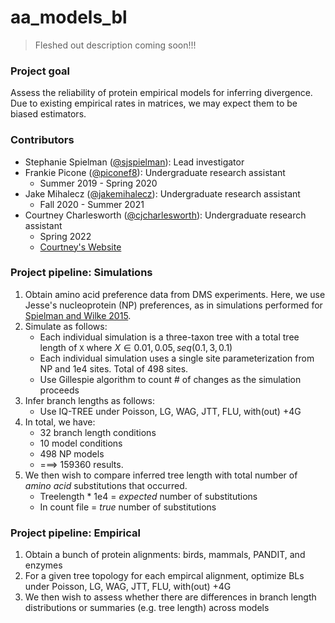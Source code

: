 # aa_models_bl

> Fleshed out description coming soon!!!

### Project goal
Assess the reliability of protein empirical models for inferring divergence. Due to existing empirical rates in matrices, we may expect them to be biased estimators.

### Contributors
+ Stephanie Spielman ([@sjspielman](https://github.com/sjspielman)): Lead investigator
+ Frankie Picone ([@piconef8](https://github.com/piconef8)): Undergraduate research assistant
	+ Summer 2019 - Spring 2020
+ Jake Mihalecz ([@jakemihalecz](https://github.com/jakemihalecz)): Undergraduate research assistant
	+ Fall 2020 - Summer 2021
+ Courtney Charlesworth ([@cjcharlesworth](https://github.com/cjcharlesworth)): Undergraduate research assistant
	+ Spring 2022
	+ [Courtney's Website](https://cjcharlesworth.github.io/)

### Project pipeline: Simulations

1. Obtain amino acid preference data from DMS experiments. Here, we use Jesse's nucleoprotein (NP) preferences, as in simulations performed for [Spielman and Wilke 2015](https://github.com/sjspielman/publications/blob/master/2015_SpielmanWilke_MBE.pdf).
2. Simulate as follows:
	+ Each individual simulation is a three-taxon tree with a total tree length of `X` where $X \in {0.01, 0.05, seq(0.1, 3, 0.1)}$
	+ Each individual simulation uses a single site parameterization from NP and 1e4 sites. Total of 498 sites.
	+ Use Gillespie algorithm to count # of changes as the simulation proceeds
3. Infer branch lengths as follows:
	+ Use IQ-TREE under Poisson, LG, WAG, JTT, FLU, with(out) +4G 
4. In total, we have:
	+ 32 branch length conditions
	+ 10 model conditions
	+ 498 NP models
	+ ===> 159360 results.
5. We then wish to compare inferred tree length with total number of *amino acid* substitutions that occurred. 
	+ Treelength * 1e4 = *expected* number of substitutions
	+ In count file    = *true* number of substitutions


### Project pipeline: Empirical

1. Obtain a bunch of protein alignments: birds, mammals, PANDIT, and enzymes
2. For a given tree topology for each empircal alignment, optimize BLs under Poisson, LG, WAG, JTT, FLU, with(out) +4G 
3. We then wish to assess whether there are differences in branch length distributions or summaries (e.g. tree length) across models

